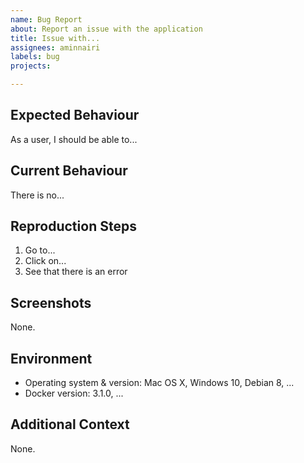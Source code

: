 ```yaml
---
name: Bug Report
about: Report an issue with the application
title: Issue with...
assignees: aminnairi
labels: bug
projects: 

---
```


## Expected Behaviour

As a user, I should be able to...

## Current Behaviour

There is no...

## Reproduction Steps

1. Go to...
2. Click on...
3. See that there is an error

## Screenshots

None.

## Environment

- Operating system & version: Mac OS X, Windows 10, Debian 8, ...
- Docker version: 3.1.0, ...

## Additional Context

None.
